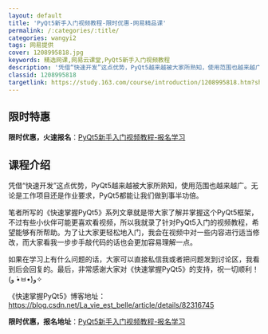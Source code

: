 ```yaml
---
layout: default
title: 'PyQt5新手入门视频教程-限时优惠-网易精品课'
permalink: /:categories/:title/
categories: wangyi2
tags: 网易提供
cover: 1208995818.jpg
keywords: 精选网课,网易云课堂,PyQt5新手入门视频教程
description: '凭借“快速开发”这点优势，PyQt5越来越被大家所熟知，使用范围也越来越广。无论是工作项目还是作业要求，PyQt5都能让'
classid: 1208995818
targetlink: https://study.163.com/course/introduction/1208995818.htm?share=1&shareId=1025206652&utm_campaign=share&utm_medium=iphoneShare&utm_source=&utm_u=1025206652
---
```


## 限时特惠

**限时优惠，火速报名**：[PyQt5新手入门视频教程-报名学习](https://study.163.com/course/introduction/1208995818.htm?share=1&shareId=1025206652&utm_campaign=share&utm_medium=iphoneShare&utm_source=&utm_u=1025206652)

## 课程介绍

凭借“快速开发”这点优势，PyQt5越来越被大家所熟知，使用范围也越来越广。无论是工作项目还是作业要求，PyQt5都能让我们做到事半功倍。



笔者所写的《快速掌握PyQt5》系列文章就是带大家了解并掌握这个PyQt5框架，不过有些小伙伴可能更喜欢看视频，所以我就录了针对PyQt5入门的视频教程，希望能够有所帮助。为了让大家更轻松地入门，我会在视频中对一些内容进行适当修改，而大家看我一步步手敲代码的话也会更加容易理解一点。



如果在学习上有什么问题的话，大家可以直接私信我或者把问题发到讨论区，我看到后会回复的。最后，非常感谢大家对《快速掌握PyQt5》的支持，祝一切顺利！(و •̀ㅂ•́)و✧



《快速掌握PyQt5》博客地址：https://blog.csdn.net/La_vie_est_belle/article/details/82316745

**限时优惠，报名地址**：[PyQt5新手入门视频教程-报名学习](https://study.163.com/course/introduction/1208995818.htm?share=1&shareId=1025206652&utm_campaign=share&utm_medium=iphoneShare&utm_source=&utm_u=1025206652)

